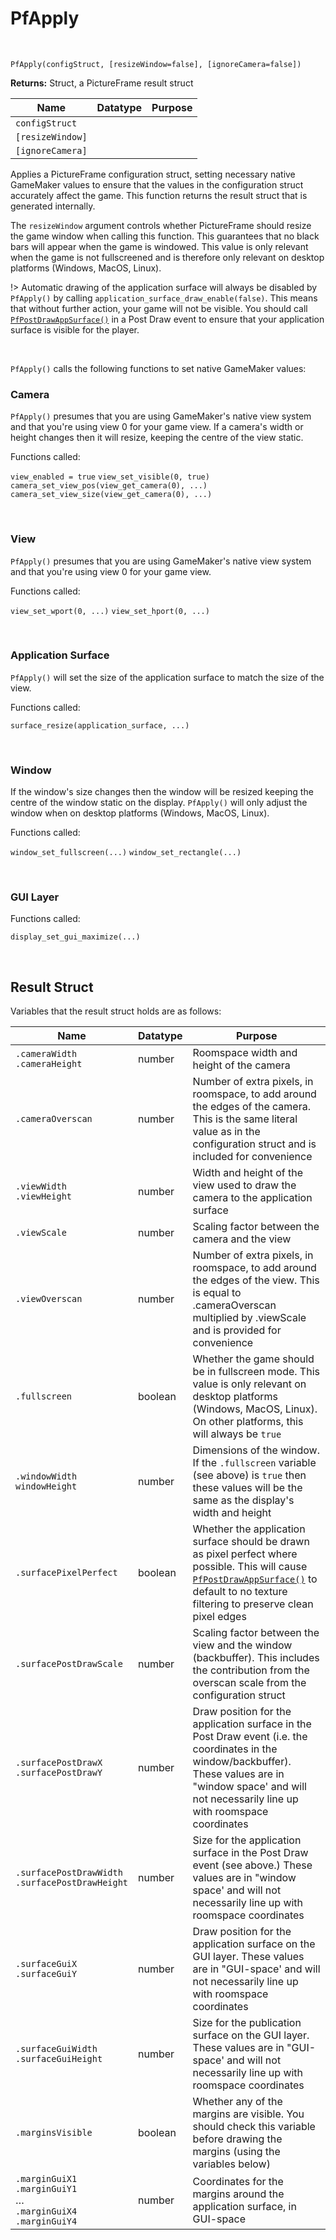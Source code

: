 # PfApply

&nbsp;

`PfApply(configStruct, [resizeWindow=false], [ignoreCamera=false])`

**Returns:** Struct, a PictureFrame result struct

|Name            |Datatype|Purpose|
|----------------|--------|-------|
|`configStruct`  |        |       |
|`[resizeWindow]`|        |       |
|`[ignoreCamera]`|        |       |

 Applies a PictureFrame configuration struct, setting necessary native GameMaker values to ensure that the values in the configuration struct accurately affect the game. This function returns the result struct that is generated internally. 

 The `resizeWindow` argument controls whether PictureFrame should resize the game window when calling this function. This guarantees that no black bars will appear when the game is windowed. This value is only relevant when the game is not fullscreened and is therefore only relevant on desktop platforms (Windows, MacOS, Linux).

!> Automatic drawing of the application surface will always be disabled by `PfApply()` by calling `application_surface_draw_enable(false)`. This means that without further action, your game will not be visible. You should call [`PfPostDrawAppSurface()`](PfPostDrawAppSurface) in a Post Draw event to ensure that your application surface is visible for the player.

&nbsp;

`PfApply()` calls the following functions to set native GameMaker values:

### Camera

`PfApply()` presumes that you are using GameMaker's native view system and that you're using view 0 for your game view. If a camera's width or height changes then it will resize, keeping the centre of the view static.

Functions called:

`view_enabled = true`
`view_set_visible(0, true)`
`camera_set_view_pos(view_get_camera(0), ...)`
`camera_set_view_size(view_get_camera(0), ...)`

&nbsp;

### View

`PfApply()` presumes that you are using GameMaker's native view system and that you're using view 0 for your game view.

Functions called:

`view_set_wport(0, ...)`
`view_set_hport(0, ...)`

&nbsp;

### Application Surface

`PfApply()` will set the size of the application surface to match the size of the view.

Functions called:

`surface_resize(application_surface, ...)`

&nbsp;

### Window

If the window's size changes then the window will be resized keeping the centre of the window static on the display. `PfApply()` will only adjust the window when on desktop platforms (Windows, MacOS, Linux).

Functions called:

`window_set_fullscreen(...)`
`window_set_rectangle(...)`

&nbsp;

### GUI Layer

Functions called:

`display_set_gui_maximize(...)`

&nbsp;

## Result Struct

Variables that the result struct holds are as follows:

|Name                                               |Datatype|Purpose                                                     |
|---------------------------------------------------|--------|------------------------------------------------------------|
|`.cameraWidth`<br>`.cameraHeight`                  |number  |Roomspace width and height of the camera            |
|`.cameraOverscan`                                  |number  |Number of extra pixels, in roomspace, to add around the edges of the camera. This is the same literal value as in the configuration struct and is included for convenience|
|`.viewWidth`<br>`.viewHeight`                      |number  |Width and height of the view used to draw the camera to the application surface|
|`.viewScale`                                       |number  |Scaling factor between the camera and the view|
|`.viewOverscan`                                    |number  |Number of extra pixels, in roomspace, to add around the edges of the view. This is equal to .cameraOverscan multiplied by .viewScale and is provided for convenience|
|`.fullscreen`                                      |boolean |Whether the game should be in fullscreen mode. This value is only relevant on desktop platforms (Windows, MacOS, Linux). On other platforms, this will always be `true`|
|`.windowWidth`<br>`windowHeight`                   |number  |Dimensions of the window. If the `.fullscreen` variable (see above) is `true` then these values will be the same as the display's width and height|
|`.surfacePixelPerfect`                             |boolean |Whether the application surface should be drawn as pixel perfect where possible. This will cause [`PfPostDrawAppSurface()`](PfPostDrawAppSurface) to default to no texture filtering to preserve clean pixel edges|
|`.surfacePostDrawScale`                            |number  |Scaling factor between the view and the window (backbuffer). This includes the contribution from the overscan scale from the configuration struct|
|`.surfacePostDrawX`<br>`.surfacePostDrawY`         |number  |Draw position for the application surface in the Post Draw event (i.e. the coordinates in the window/backbuffer). These values are in "window space' and will not necessarily line up with roomspace coordinates|
|`.surfacePostDrawWidth`<br>`.surfacePostDrawHeight`|number  |Size for the application surface in the Post Draw event (see above.) These values are in "window space' and will not necessarily line up with roomspace coordinates|
|`.surfaceGuiX`<br>`.surfaceGuiY`                   |number  |Draw position for the application surface on the GUI layer. These values are in "GUI-space' and will not necessarily line up with roomspace coordinates|
|`.surfaceGuiWidth`<br>`.surfaceGuiHeight`          |number  |Size for the publication surface on the GUI layer. These values are in "GUI-space' and will not necessarily line up with roomspace coordinates|
|`.marginsVisible`                                  |boolean |Whether any of the margins are visible. You should check this variable before drawing the margins (using the variables below)|
|`.marginGuiX1`<br>`.marginGuiY1`<br>…<br>`.marginGuiX4`<br>`.marginGuiY4`|number|Coordinates for the margins around the application surface, in GUI-space|